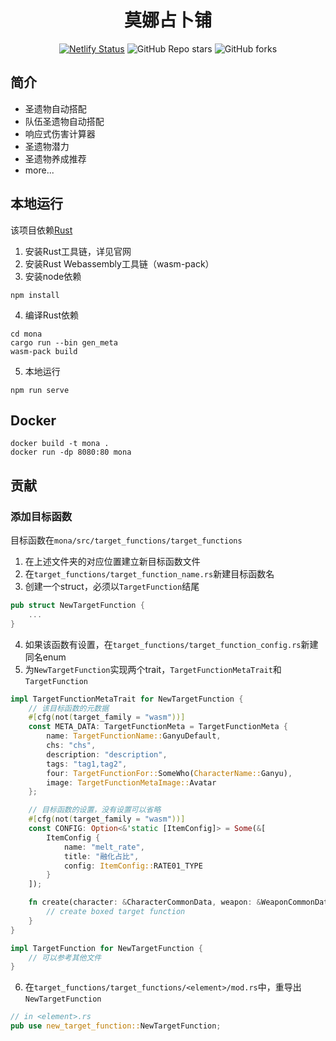 <div align="center">


# 莫娜占卜铺
[![Netlify Status](https://api.netlify.com/api/v1/badges/3a2fc38c-d9dd-4257-98d5-11891cf9b064/deploy-status)](https://app.netlify.com/sites/jovial-chandrasekhar-293ccd/deploys)
![GitHub Repo stars](https://img.shields.io/github/stars/wormtql/genshin_artifact)
![GitHub forks](https://img.shields.io/github/forks/wormtql/genshin_artifact)


</div>

[//]: # (原神圣遗物分析工具，[网址在这里]&#40;https://www.mona-uranai.com&#41;  )
[//]: # (该README有以下语言：  )
[//]: # ([English]&#40;./README_en.md&#41;)
## 简介
- 圣遗物自动搭配
- 队伍圣遗物自动搭配
- 响应式伤害计算器
- 圣遗物潜力
- 圣遗物养成推荐
- more...

## 本地运行
该项目依赖[Rust](https://www.rust-lang.org/) 
1. 安装Rust工具链，详见官网
2. 安装Rust Webassembly工具链（wasm-pack）
3. 安装node依赖
```
npm install
```
4. 编译Rust依赖
```
cd mona
cargo run --bin gen_meta
wasm-pack build
```
5. 本地运行
```
npm run serve
```

## Docker
```
docker build -t mona .
docker run -dp 8080:80 mona
```

## 贡献
### 添加目标函数
目标函数在`mona/src/target_functions/target_functions`
1. 在上述文件夹的对应位置建立新目标函数文件
2. 在`target_functions/target_function_name.rs`新建目标函数名
3. 创建一个struct，必须以`TargetFunction`结尾
```rust
pub struct NewTargetFunction {
    ...
}
```
4. 如果该函数有设置，在`target_functions/target_function_config.rs`新建同名enum
5. 为`NewTargetFunction`实现两个trait，`TargetFunctionMetaTrait`和`TargetFunction`
```rust
impl TargetFunctionMetaTrait for NewTargetFunction {
    // 该目标函数的元数据
    #[cfg(not(target_family = "wasm"))]
    const META_DATA: TargetFunctionMeta = TargetFunctionMeta {
        name: TargetFunctionName::GanyuDefault,
        chs: "chs",
        description: "description",
        tags: "tag1,tag2",
        four: TargetFunctionFor::SomeWho(CharacterName::Ganyu),
        image: TargetFunctionMetaImage::Avatar
    };

    // 目标函数的设置，没有设置可以省略
    #[cfg(not(target_family = "wasm"))]
    const CONFIG: Option<&'static [ItemConfig]> = Some(&[
        ItemConfig {
            name: "melt_rate",
            title: "融化占比",
            config: ItemConfig::RATE01_TYPE
        }
    ]);

    fn create(character: &CharacterCommonData, weapon: &WeaponCommonData, config: &TargetFunctionConfig) -> Box<dyn TargetFunction> {
        // create boxed target function
    }
}

impl TargetFunction for NewTargetFunction {
    // 可以参考其他文件
}
```
6. 在`target_functions/target_functions/<element>/mod.rs`中，重导出`NewTargetFunction`
```rust
// in <element>.rs
pub use new_target_function::NewTargetFunction;
```